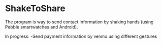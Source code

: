 ShakeToShare
===========

The program is way to send contact information by shaking hands (using Pebble smartwatches and Android). 

In progress:
-Send payment information by venmo using different gestures